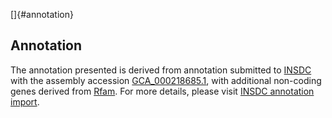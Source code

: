 []{#annotation}

Annotation
----------

The annotation presented is derived from annotation submitted to
[INSDC](http://www.insdc.org) with the assembly accession
[GCA\_000218685.1](http://www.ebi.ac.uk/ena/data/view/GCA_000218685.1),
with additional non-coding genes derived from
[Rfam](http://rfam.xfam.org/). For more details, please visit [INSDC
annotation
import](http://ensemblgenomes.org/info/data/insdc_annotation).

